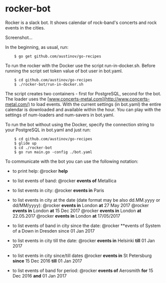 # rocker-bot

Rocker is a slack bot. It shows calendar of rock-band's concerts and rock events in the cities.

Screenshot...

In the beginning, as usual, run:

```
    $ go get github.com/austinov/go-recipes
```

To run the rocker with the Docker use the script run-in-docker.sh.
Before running the script set token value of bot user in bot.yaml.

```
	$ cd github.com/austinov/go-recipes
	$ ./rocker-bot/run-in-docker.sh
```

The script creates two containers - first for PostgreSQL, second for the bot.
The loader uses the [www.concerts-metal.com](http://www.concerts-metal.com/) to load events.
With the current settings (in bot.yaml) the entire calendar is downloaded and available within the hour.
You can play with the settings of num-loaders and num-savers in bot.yaml.

To run the bot without using the Docker,
specify the connection string to your PostgreSQL in bot.yaml and just run:

```
	$ cd github.com/austinov/go-recipes
	$ glide up
	$ cd ./rocker-bot
	$ go run main.go -config ./bot.yaml
```

To communicate with the bot you can use the following notation:

- to print help:
@rocker **help**

- to list events of band:
@rocker **events of** Metallica

- to list events in city:
@rocker **events in** Paris

- to list events in city at the date (date format may be also dd.MM.yyyy or dd/MM/yyyy):
@rocker **events in** London **at** 27 May 2017
@rocker **events in** London **at** 15 Dec 2017
@rocker **events in** London **at** 22.05.2017
@rocker **events in** London **at** 17/05/2017

- to list events of band in city since the date:
@rocker **events of System of a Down in Dresden since 01 Jan 2017

- to list events in city till the date:
@rocker **events in** Helsinki **till** 01 Jan 2017

- to list events in city since/till dates
@rocker **events in** St Petersburg **since** 15 Dec 2016 **till** 01 Jan 2017

- to list events of band for period:
@rocker **events of** Aerosmith **for** 15 Dec 2016 **and** 01 Jan 2017
